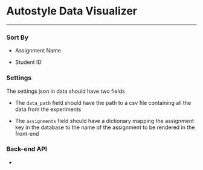 Autostyle Data Visualizer
=========================
___
### Sort By
-   Assignment Name

-   Student ID

### Settings
The settings json in data should have two fields

-   The `data_path` field should have the path to a csv file containing all the data from the experiments

-   The `assignments` field should have a dictionary mapping the assignment key in the database to the name of the assignment to be rendered in the front-end

### Back-end API
-   
